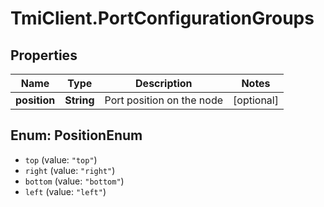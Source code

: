 # TmiClient.PortConfigurationGroups

## Properties
Name | Type | Description | Notes
------------ | ------------- | ------------- | -------------
**position** | **String** | Port position on the node | [optional] 

<a name="PositionEnum"></a>
## Enum: PositionEnum

* `top` (value: `"top"`)
* `right` (value: `"right"`)
* `bottom` (value: `"bottom"`)
* `left` (value: `"left"`)

